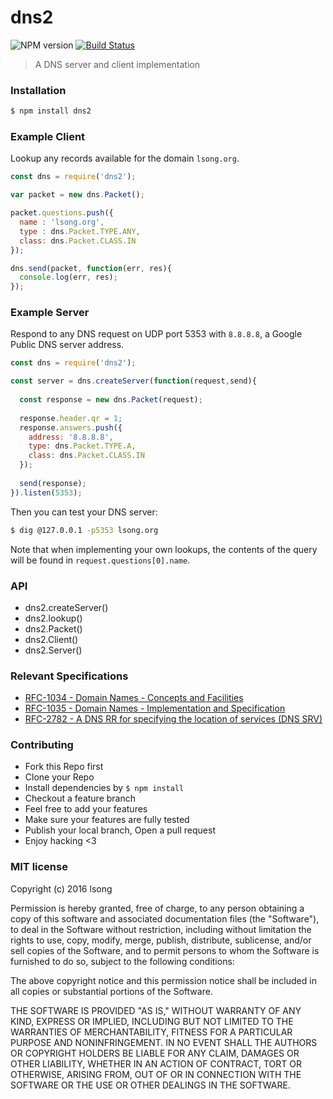 # dns2 

![NPM version](https://img.shields.io/npm/v/dns2.svg?style=flat)
[![Build Status](https://travis-ci.org/song940/node-dns.svg?branch=master)](https://travis-ci.org/song940/node-dns)

> A DNS server and client implementation

### Installation

```bash
$ npm install dns2
```

### Example Client

Lookup any records available for the domain `lsong.org`.

```js
const dns = require('dns2');

var packet = new dns.Packet();

packet.questions.push({
  name : 'lsong.org',
  type : dns.Packet.TYPE.ANY,
  class: dns.Packet.CLASS.IN
});

dns.send(packet, function(err, res){
  console.log(err, res);
});

```

### Example Server

Respond to any DNS request on UDP port 5353 with `8.8.8.8`, a Google Public DNS server address.

```js
const dns = require('dns2');

const server = dns.createServer(function(request,send){
  
  const response = new dns.Packet(request);
  
  response.header.qr = 1;
  response.answers.push({
    address: '8.8.8.8',
    type: dns.Packet.TYPE.A,
    class: dns.Packet.CLASS.IN
  });
  
  send(response);
}).listen(5353);
```

Then you can test your DNS server:

```bash
$ dig @127.0.0.1 -p5353 lsong.org
```

Note that when implementing your own lookups, the contents of the query
will be found in `request.questions[0].name`.

### API

- dns2.createServer()
- dns2.lookup()
- dns2.Packet()
- dns2.Client()
- dns2.Server()

### Relevant Specifications

+ [RFC-1034 - Domain Names - Concepts and Facilities](https://tools.ietf.org/html/rfc1034)
+ [RFC-1035 - Domain Names - Implementation and Specification](https://tools.ietf.org/html/rfc1035)
+ [RFC-2782 - A DNS RR for specifying the location of services (DNS SRV)](https://tools.ietf.org/html/rfc2782)

### Contributing

- Fork this Repo first
- Clone your Repo
- Install dependencies by `$ npm install`
- Checkout a feature branch
- Feel free to add your features
- Make sure your features are fully tested
- Publish your local branch, Open a pull request
- Enjoy hacking <3

### MIT license

Copyright (c) 2016 lsong

Permission is hereby granted, free of charge, to any person obtaining a copy
of this software and associated documentation files (the "Software"), to deal
in the Software without restriction, including without limitation the rights
to use, copy, modify, merge, publish, distribute, sublicense, and/or sell
copies of the Software, and to permit persons to whom the Software is
furnished to do so, subject to the following conditions:

The above copyright notice and this permission notice shall be included in
all copies or substantial portions of the Software.

THE SOFTWARE IS PROVIDED "AS IS," WITHOUT WARRANTY OF ANY KIND, EXPRESS OR
IMPLIED, INCLUDING BUT NOT LIMITED TO THE WARRANTIES OF MERCHANTABILITY,
FITNESS FOR A PARTICULAR PURPOSE AND NONINFRINGEMENT. IN NO EVENT SHALL THE
AUTHORS OR COPYRIGHT HOLDERS BE LIABLE FOR ANY CLAIM, DAMAGES OR OTHER
LIABILITY, WHETHER IN AN ACTION OF CONTRACT, TORT OR OTHERWISE, ARISING FROM,
OUT OF OR IN CONNECTION WITH THE SOFTWARE OR THE USE OR OTHER DEALINGS IN
THE SOFTWARE.
